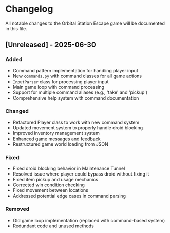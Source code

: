 # Changelog

All notable changes to the Orbital Station Escape game will be documented in this file.

## [Unreleased] - 2025-06-30

### Added
- Command pattern implementation for handling player input
- New `commands.py` with command classes for all game actions
- `InputParser` class for processing player input
- Main game loop with command processing
- Support for multiple command aliases (e.g., 'take' and 'pickup')
- Comprehensive help system with command documentation

### Changed
- Refactored Player class to work with new command system
- Updated movement system to properly handle droid blocking
- Improved inventory management system
- Enhanced game messages and feedback
- Restructured game world loading from JSON

### Fixed
- Fixed droid blocking behavior in Maintenance Tunnel
- Resolved issue where player could bypass droid without fixing it
- Fixed item pickup and usage mechanics
- Corrected win condition checking
- Fixed movement between locations
- Addressed potential edge cases in command parsing

### Removed
- Old game loop implementation (replaced with command-based system)
- Redundant code and unused methods
